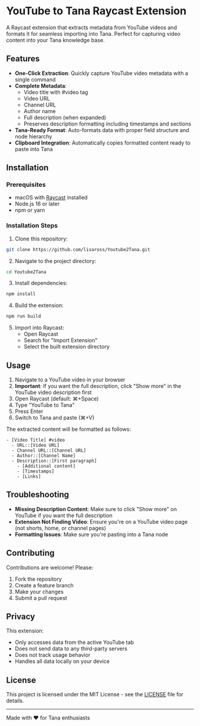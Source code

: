 # YouTube to Tana Raycast Extension

A Raycast extension that extracts metadata from YouTube videos and formats it for seamless importing into Tana. Perfect for capturing video content into your Tana knowledge base.

## Features

- **One-Click Extraction**: Quickly capture YouTube video metadata with a single command
- **Complete Metadata**: 
  - Video title with #video tag
  - Video URL
  - Channel URL
  - Author name
  - Full description (when expanded)
  - Preserves description formatting including timestamps and sections
- **Tana-Ready Format**: Auto-formats data with proper field structure and node hierarchy
- **Clipboard Integration**: Automatically copies formatted content ready to paste into Tana

## Installation

### Prerequisites

- macOS with [Raycast](https://raycast.com/) installed
- Node.js 16 or later
- npm or yarn

### Installation Steps

1. Clone this repository:
```bash
git clone https://github.com/lisaross/Youtube2Tana.git
```

2. Navigate to the project directory:
```bash
cd Youtube2Tana
```

3. Install dependencies:
```bash
npm install
```

4. Build the extension:
```bash
npm run build
```

5. Import into Raycast:
   - Open Raycast
   - Search for "Import Extension"
   - Select the built extension directory

## Usage

1. Navigate to a YouTube video in your browser
2. **Important**: If you want the full description, click "Show more" in the YouTube video description first
3. Open Raycast (default: ⌘+Space)
4. Type "YouTube to Tana" 
5. Press Enter
6. Switch to Tana and paste (⌘+V)

The extracted content will be formatted as follows:

```
- [Video Title] #video
  - URL::[Video URL]
  - Channel URL::[Channel URL]
  - Author::[Channel Name]
  - Description::[First paragraph]
    - [Additional content]
    - [Timestamps]
    - [Links]
```

## Troubleshooting

- **Missing Description Content**: Make sure to click "Show more" on YouTube if you want the full description
- **Extension Not Finding Video**: Ensure you're on a YouTube video page (not shorts, home, or channel pages)
- **Formatting Issues**: Make sure you're pasting into a Tana node

## Contributing

Contributions are welcome! Please:

1. Fork the repository
2. Create a feature branch
3. Make your changes
4. Submit a pull request

## Privacy

This extension:
- Only accesses data from the active YouTube tab
- Does not send data to any third-party servers
- Does not track usage behavior
- Handles all data locally on your device

## License

This project is licensed under the MIT License - see the [LICENSE](LICENSE) file for details.

---

Made with ❤️ for Tana enthusiasts